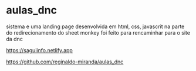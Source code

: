 # aulas_dnc
sistema e uma landing page desenvolvida em html, css, javascrit
na parte do redirecionamento do sheet monkey foi feito para rencaminhar para o site da dnc

https://saguiinfo.netlify.app

https://github.com/reginaldo-miranda/aulas_dnc
